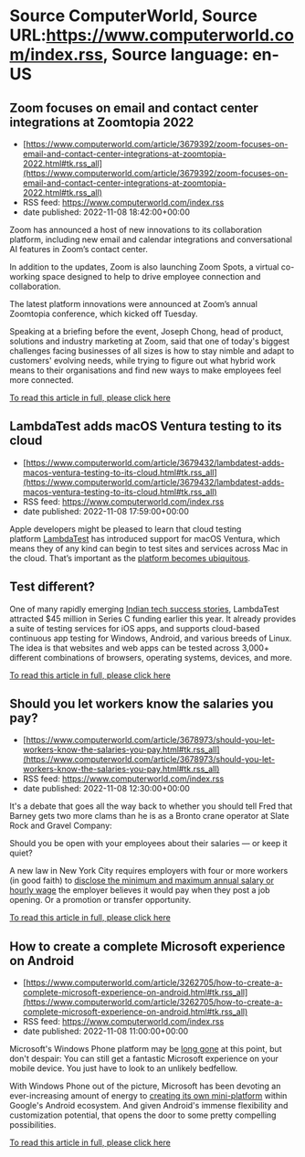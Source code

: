 # Source ComputerWorld, Source URL:https://www.computerworld.com/index.rss, Source language: en-US

## Zoom focuses on email and contact center integrations at Zoomtopia 2022
 - [https://www.computerworld.com/article/3679392/zoom-focuses-on-email-and-contact-center-integrations-at-zoomtopia-2022.html#tk.rss_all](https://www.computerworld.com/article/3679392/zoom-focuses-on-email-and-contact-center-integrations-at-zoomtopia-2022.html#tk.rss_all)
 - RSS feed: https://www.computerworld.com/index.rss
 - date published: 2022-11-08 18:42:00+00:00

<article>
	<section class="page">
<p>Zoom has announced a host of new innovations to its collaboration platform, including new email and calendar integrations and conversational AI features in Zoom’s contact center.</p><p>In addition to the updates, Zoom is also launching Zoom Spots, a virtual co-working space designed to help to drive employee connection and collaboration.</p><p>The latest platform innovations were announced at Zoom’s annual Zoomtopia conference, which kicked off Tuesday.</p><p>Speaking at a briefing before the event, Joseph Chong, head of product, solutions and industry marketing at Zoom, said that one of today's biggest challenges facing businesses of all sizes is how to stay nimble and adapt to customers' evolving needs, while trying to figure out what hybrid work means to their organisations and find new ways to make employees feel more connected.</p><p class="jumpTag"><a href="https://www.computerworld.com/article/3679392/zoom-focuses-on-email-and-contact-center-integrations-at-zoomtopia-2022.html#jump">To read this article in full, please click here</a></p></section></article>

## LambdaTest adds macOS Ventura testing to its cloud
 - [https://www.computerworld.com/article/3679432/lambdatest-adds-macos-ventura-testing-to-its-cloud.html#tk.rss_all](https://www.computerworld.com/article/3679432/lambdatest-adds-macos-ventura-testing-to-its-cloud.html#tk.rss_all)
 - RSS feed: https://www.computerworld.com/index.rss
 - date published: 2022-11-08 17:59:00+00:00

<article>
	<section class="page">
<p>Apple developers might be pleased to learn that cloud testing platform <a href="https://www.lambdatest.com/" rel="noopener nofollow" target="_blank">LambdaTest</a> has introduced support for macOS Ventura, which means they of any kind can begin to test sites and services across Mac in the cloud. That’s important as the <a href="https://www.computerworld.com/article/3676150/this-is-why-apple-will-lead-the-business-market.html">platform becomes ubiquitous</a>.</p><h2><strong>Test different?</strong></h2>
<p>One of many rapidly emerging <a href="https://www.thehindubusinessline.com/info-tech/indian-tech-sector-could-achieve-350-400-bn-turnover-by-2025-26-eys-nitin-bhatt/article65422724.ece" rel="noopener nofollow" target="_blank">Indian tech success stories</a>, LambdaTest attracted $45 million in Series C funding earlier this year. It already provides a suite of testing services for iOS apps, and supports cloud-based continuous app testing for Windows, Android, and various breeds of Linux. The idea is that websites and web apps can be tested across 3,000+ different combinations of browsers, operating systems, devices, and more.</p><p class="jumpTag"><a href="https://www.computerworld.com/article/3679432/lambdatest-adds-macos-ventura-testing-to-its-cloud.html#jump">To read this article in full, please click here</a></p></section></article>

## Should you let workers know the salaries you pay?
 - [https://www.computerworld.com/article/3678973/should-you-let-workers-know-the-salaries-you-pay.html#tk.rss_all](https://www.computerworld.com/article/3678973/should-you-let-workers-know-the-salaries-you-pay.html#tk.rss_all)
 - RSS feed: https://www.computerworld.com/index.rss
 - date published: 2022-11-08 12:30:00+00:00

<article>
	<section class="page">
<p>It's a debate that goes all the way back to whether you should tell Fred that Barney gets two more clams than he is as a Bronto crane operator at Slate Rock and Gravel Company:</p><p>Should you be open with your employees about their salaries — or keep it quiet?</p><p>A new law in New York City requires employers with four or more workers (in good faith) to <a href="https://www.lawandtheworkplace.com/2022/09/new-york-citys-pay-transparency-law-takes-effect-in-one-month-are-you-ready/" rel="nofollow">disclose the minimum and maximum annual salary or hourly wage</a> the employer believes it would pay when they post a job opening. Or a promotion or transfer opportunity.</p><p class="jumpTag"><a href="https://www.computerworld.com/article/3678973/should-you-let-workers-know-the-salaries-you-pay.html#jump">To read this article in full, please click here</a></p></section></article>

## How to create a complete Microsoft experience on Android
 - [https://www.computerworld.com/article/3262705/how-to-create-a-complete-microsoft-experience-on-android.html#tk.rss_all](https://www.computerworld.com/article/3262705/how-to-create-a-complete-microsoft-experience-on-android.html#tk.rss_all)
 - RSS feed: https://www.computerworld.com/index.rss
 - date published: 2022-11-08 11:00:00+00:00

<article>
	<section class="page">
<p>Microsoft's Windows Phone platform may be <a href="https://www.computerworld.com/article/3235127/rip-windows-phone-your-demise-could-lead-microsoft-to-redemption.html">long gone</a> at this point, but don't despair: You can still get a fantastic Microsoft experience on your mobile device. You just have to look to an unlikely bedfellow.</p><p>With Windows Phone out of the picture, Microsoft has been devoting an ever-increasing amount of energy to <a href="https://www.computerworld.com/article/3566143/microsoft-android-transformation.html">creating its own mini-platform</a> within Google's Android ecosystem. And given Android's immense flexibility and customization potential, that opens the door to some pretty compelling possibilities.</p><p class="jumpTag"><a href="https://www.computerworld.com/article/3262705/how-to-create-a-complete-microsoft-experience-on-android.html#jump">To read this article in full, please click here</a></p></section></article>
